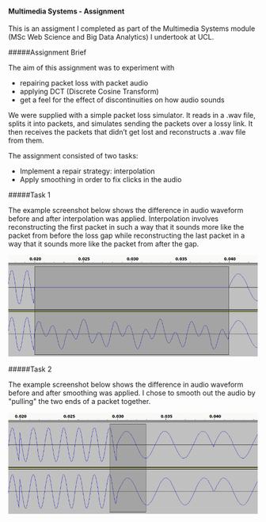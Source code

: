#### Multimedia Systems - Assignment

This is an assigment I completed as part of the Multimedia Systems module (MSc Web Science and Big Data Analytics) I undertook at UCL.

#####Assignment Brief

The aim of this assignment was to experiment with
* repairing packet loss with packet audio
* applying DCT (Discrete Cosine Transform)
* get a feel for the effect of discontinuities on how audio sounds

We were supplied with a simple packet loss simulator. It reads in a .wav file, splits it into packets, and simulates sending the packets over a lossy link. It then receives the packets that didn’t get lost and reconstructs a .wav file from them.

The assignment consisted of two tasks:

* Implement a repair strategy: interpolation
* Apply smoothing in order to fix clicks in the audio

#####Task 1

The example screenshot below shows the difference in audio waveform before and after interpolation was applied. Interpolation involves reconstructing the first packet in such a way that it sounds more like the packet from before the loss gap while reconstructing the last packet in a way that it sounds more like the packet from after the gap.

![alt text](https://github.com/SergiuTripon/multimedia-systems-coursework/blob/master/report-src/figures/interpolation.png "Interpolation")

#####Task 2

The example screenshot below shows the difference in audio waveform before and after smoothing was applied. I chose to smooth out the audio by "pulling" the two ends of a packet together.

![alt text](https://github.com/SergiuTripon/multimedia-systems-coursework/blob/master/report-src/figures/smoothing.png "Smoothing")
